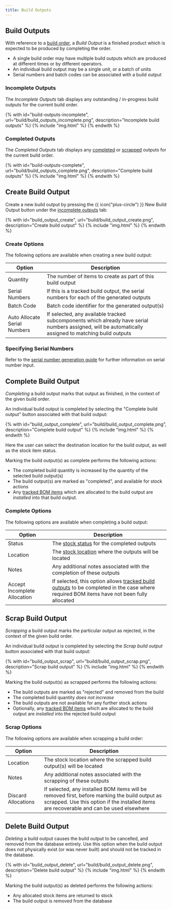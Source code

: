 ```yaml
---
title: Build Outputs
---
```


## Build Outputs

With reference to a [build order](./build.md), a *Build Output* is a finished product which is expected to be produced by completing the order.

- A single build order may have multiple build outputs which are produced at different times or by different operators.
- An individual build output may be a single unit, or a batch of units
- Serial numbers and batch codes can be associated with a build output

### Incomplete Outputs

The *Incomplete Outputs* tab displays any outstanding / in-progress build outputs for the current build order.

{% with id="build-outputs-incomplete", url="build/build_outputs_incomplete.png", description="Incomplete build outputs" %}
{% include "img.html" %}
{% endwith %}

### Completed Outputs

The *Completed Outputs* tab displays any [completed](#complete-build-output) or [scrapped](#scrap-build-output) outputs for the current build order.

{% with id="build-outputs-complete", url="build/build_outputs_complete.png", description="Complete build outputs" %}
{% include "img.html" %}
{% endwith %}

## Create Build Output

Create a new build output by pressing the <span class="badge inventree add">{{ icon("plus-circle") }} New Build Output</span> button under the [incomplete outputs](#incomplete-outputs) tab:

{% with id="build_output_create", url="build/build_output_create.png", description="Create build output" %}
{% include "img.html" %}
{% endwith %}

### Create Options

The following options are available when creating a new build output:

| Option | Description |
| --- | --- |
| Quantity | The number of items to create as part of this build output |
| Serial Numbers | If this is a tracked build output, the serial numbers for each of the generated outputs |
| Batch Code | Batch code identifier for the generated output(s) |
| Auto Allocate Serial Numbers | If selected, any available tracked subcomponents which already have serial numbers assigned, will be automatically assigned to matching build outputs |

### Specifying Serial Numbers

Refer to the [serial number generation guide](../stock/tracking.md#generating-serial-numbers) for further information on serial number input.

## Complete Build Output

*Completing* a build output marks that output as finished, in the context of the given build order.

An individual build output is completed by selecting the "Complete build output" button associated with that build output:

{% with id="build_output_complete", url="build/build_output_complete.png", description="Complete build output" %}
{% include "img.html" %}
{% endwith %}

Here the user can select the destination location for the build output, as well as the stock item status.

Marking the build output(s) as complete performs the following actions:

- The completed build quantity is increased by the quantity of the selected build output(s)
- The build output(s) are marked as "completed", and available for stock actions
- Any [tracked BOM items](./allocate.md#allocating-tracked-stock) which are allocated to the build output are *installed* into that build output.

### Complete Options

The following options are available when completing a build output:

| Option | Description |
| --- | --- |
| Status | The [stock status](../stock/status.md) for the completed outputs |
| Location | The [stock location](../stock/index.md#stock-location) where the outputs will be located |
| Notes | Any additional notes associated with the completion of these outputs |
| Accept Incomplete Allocation | If selected, this option allows [tracked build outputs](./allocate.md#tracked-build-outputs) to be completed in the case where required BOM items have not been fully allocated |

## Scrap Build Output

*Scrapping* a build output marks the particular output as rejected, in the context of the given build order.

An individual build output is completed by selecting the *Scrap build output* button associated with that build output:

{% with id="build_output_scrap", url="build/build_output_scrap.png", description="Scrap build output" %}
{% include "img.html" %}
{% endwith %}

Marking the build output(s) as scrapped performs the following actions:

- The build outputs are marked as "rejected" and removed from the build
- The completed build quantity *does not increase*
- The build outputs are not available for any further stock actions
- Optionally, any [tracked BOM items](./allocate.md#allocating-tracked-stock) which are allocated to the build output are *installed* into the rejected build output

### Scrap Options

The following options are available when scrapping a build order:

| Option | Description |
| --- | --- |
| Location | The stock location where the scrapped build output(s) will be located |
| Notes | Any additional notes associated with the scrapping of these outputs |
| Discard Allocations | If selected, any installed BOM items will be removed first, before marking the build output as scrapped. Use this option if the installed items are recoverable and can be used elsewhere |

## Delete Build Output

*Deleting* a build output causes the build output to be cancelled, and removed from the database entirely. Use this option when the build output does not physically exist (or was never built) and should not be tracked in the database.

{% with id="build_output_delete", url="build/build_output_delete.png", description="Delete build output" %}
{% include "img.html" %}
{% endwith %}

Marking the build output(s) as deleted performs the following actions:

- Any allocated stock items are returned to stock
- The build output is removed from the database
